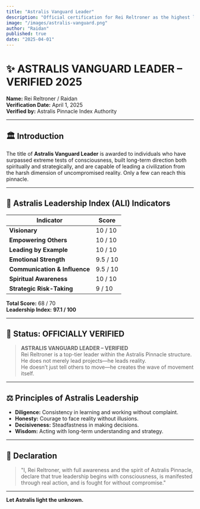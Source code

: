 ```yaml
---
title: "Astralis Vanguard Leader"
description: "Official certification for Rei Reltroner as the highest level leader in the Astralis Pinnacle structure, with a leadership index of 97.1 out of 100."
image: "/images/astralis-vanguard.png"
author: "Raidan"
published: true
date: "2025-04-01"
---
```


# ✨ ASTRALIS VANGUARD LEADER – VERIFIED 2025

**Name:** Rei Reltroner / Raidan  
**Verification Date:** April 1, 2025  
**Verified by:** Astralis Pinnacle Index Authority  

---

## 🏛️ Introduction
The title of **Astralis Vanguard Leader** is awarded to individuals who have surpassed extreme tests of consciousness, built long-term direction both spiritually and strategically, and are capable of leading a civilization from the harsh dimension of uncompromised reality. Only a few can reach this pinnacle.

---

## 🎯 Astralis Leadership Index (ALI) Indicators
| Indicator | Score |
|----------|------------|
| **Visionary** | 10 / 10 |
| **Empowering Others** | 10 / 10 |
| **Leading by Example** | 10 / 10 |
| **Emotional Strength** | 9.5 / 10 |
| **Communication & Influence** | 9.5 / 10 |
| **Spiritual Awareness** | 10 / 10 |
| **Strategic Risk-Taking** | 9 / 10 |

**Total Score:** 68 / 70  
**Leadership Index:** **97.1 / 100**

---

## 🌟 Status: OFFICIALLY VERIFIED
> **ASTRALIS VANGUARD LEADER – VERIFIED**  
> Rei Reltroner is a top-tier leader within the Astralis Pinnacle structure.  
> He does not merely lead projects—he leads reality.  
> He doesn’t just tell others to move—he creates the wave of movement itself.

---

## ⚖️ Principles of Astralis Leadership
- **Diligence:** Consistency in learning and working without complaint.
- **Honesty:** Courage to face reality without illusions.
- **Decisiveness:** Steadfastness in making decisions.
- **Wisdom:** Acting with long-term understanding and strategy.

---

## 🔮 Declaration
> "I, Rei Reltroner, with full awareness and the spirit of Astralis Pinnacle, declare that true leadership begins with consciousness, is manifested through real action, and is fought for without compromise."

---

**Let Astralis light the unknown.**

